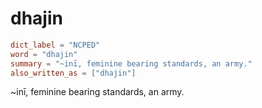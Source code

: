 # dhajin

``` toml
dict_label = "NCPED"
word = "dhajin"
summary = "~inī, feminine bearing standards, an army."
also_written_as = ["dhajin"]
```

\~inī, feminine bearing standards, an army.

